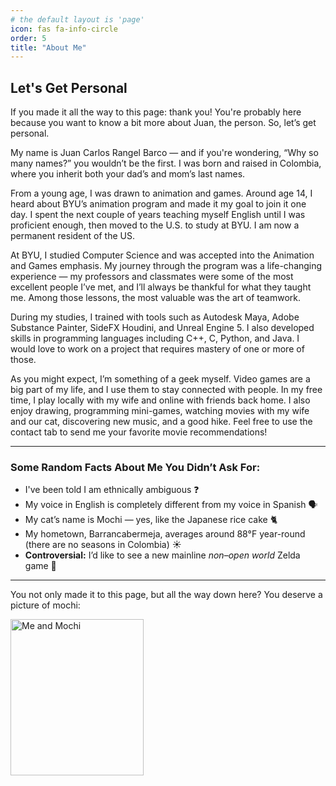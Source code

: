 ```yaml
---
# the default layout is 'page'
icon: fas fa-info-circle
order: 5
title: "About Me"
---
```


<div>
  <section>
  <h2>Let's Get Personal</h2>

  <p>If you made it all the way to this page: thank you! You're probably here because you want to know a bit more about Juan, the person. So, let’s get personal.</p>

  <p>My name is Juan Carlos Rangel Barco — and if you're wondering, “Why so many names?” you wouldn’t be the first. I was born and raised in Colombia, where you inherit both your dad’s and mom’s last names.</p>

  <p>From a young age, I was drawn to animation and games. Around age 14, I heard about BYU’s animation program and made it my goal to join it one day. I spent the next couple of years teaching myself English until I was proficient enough, then moved to the U.S. to study at BYU. I am now a permanent resident of the US.</p>

  <p>At BYU, I studied Computer Science and was accepted into the Animation and Games emphasis. My journey through the program was a life-changing experience — my professors and classmates were some of the most excellent people I’ve met, and I’ll always be thankful for what they taught me. Among those lessons, the most valuable was the art of teamwork.</p>

  <p>During my studies, I trained with tools such as Autodesk Maya, Adobe Substance Painter, SideFX Houdini, and Unreal Engine 5. I also developed skills in programming languages including C++, C, Python, and Java. I would love to work on a project that requires mastery of one or more of those.</p>

  <p>As you might expect, I’m something of a geek myself. Video games are a big part of my life, and I use them to stay connected with people. In my free time, I play locally with my wife and online with friends back home. I also enjoy drawing, programming mini-games, watching movies with my wife and our cat, discovering new music, and a good hike. Feel free to use the contact tab to send me your favorite movie recommendations!</p>
  <hr>
  <h3>Some Random Facts About Me You Didn’t Ask For:</h3>
  <ul>
    <li>I've been told I am ethnically ambiguous ❓</li>
    <li>My voice in English is completely different from my voice in Spanish 🗣</li>
    <li>My cat’s name is Mochi — yes, like the Japanese rice cake 🐈</li>
    <li>My hometown, Barrancabermeja, averages around 88°F year-round (there are no seasons in Colombia) ☀</li>
    <li><strong>Controversial:</strong> I’d like to see a new mainline <em>non–open world</em> Zelda game 🤨</li>
  </ul>
  <hr>
</section>

  <p>
    You not only made it to this page, but all the way down here? You deserve a picture of mochi:<br>
  </p>
  <img src="assets/img/photos/MeAndMochi.jpg" width="65%" height="250px" alt="Me and Mochi">

